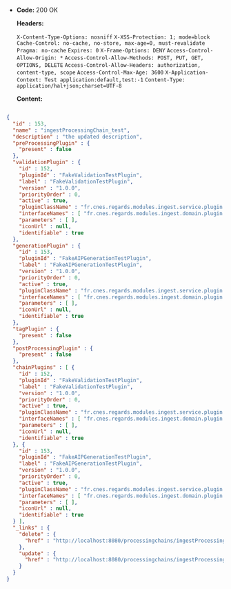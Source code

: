 * **Code:** 200 OK

  **Headers:**

  `X-Content-Type-Options: nosniff`
  `X-XSS-Protection: 1; mode=block`
  `Cache-Control: no-cache, no-store, max-age=0, must-revalidate`
  `Pragma: no-cache`
  `Expires: 0`
  `X-Frame-Options: DENY`
  `Access-Control-Allow-Origin: *`
  `Access-Control-Allow-Methods: POST, PUT, GET, OPTIONS, DELETE`
  `Access-Control-Allow-Headers: authorization, content-type, scope`
  `Access-Control-Max-Age: 3600`
  `X-Application-Context: Test application:default,test:-1`
  `Content-Type: application/hal+json;charset=UTF-8`

  **Content:**

```json

{
  "id" : 153,
  "name" : "ingestProcessingChain_test",
  "description" : "the updated description",
  "preProcessingPlugin" : {
    "present" : false
  },
  "validationPlugin" : {
    "id" : 152,
    "pluginId" : "FakeValidationTestPlugin",
    "label" : "FakeValidationTestPlugin",
    "version" : "1.0.0",
    "priorityOrder" : 0,
    "active" : true,
    "pluginClassName" : "fr.cnes.regards.modules.ingest.service.plugin.FakeValidationTestPlugin",
    "interfaceNames" : [ "fr.cnes.regards.modules.ingest.domain.plugin.ISipValidation" ],
    "parameters" : [ ],
    "iconUrl" : null,
    "identifiable" : true
  },
  "generationPlugin" : {
    "id" : 153,
    "pluginId" : "FakeAIPGenerationTestPlugin",
    "label" : "FakeAIPGenerationTestPlugin",
    "version" : "1.0.0",
    "priorityOrder" : 0,
    "active" : true,
    "pluginClassName" : "fr.cnes.regards.modules.ingest.service.plugin.FakeAIPGenerationTestPlugin",
    "interfaceNames" : [ "fr.cnes.regards.modules.ingest.domain.plugin.IAipGeneration" ],
    "parameters" : [ ],
    "iconUrl" : null,
    "identifiable" : true
  },
  "tagPlugin" : {
    "present" : false
  },
  "postProcessingPlugin" : {
    "present" : false
  },
  "chainPlugins" : [ {
    "id" : 152,
    "pluginId" : "FakeValidationTestPlugin",
    "label" : "FakeValidationTestPlugin",
    "version" : "1.0.0",
    "priorityOrder" : 0,
    "active" : true,
    "pluginClassName" : "fr.cnes.regards.modules.ingest.service.plugin.FakeValidationTestPlugin",
    "interfaceNames" : [ "fr.cnes.regards.modules.ingest.domain.plugin.ISipValidation" ],
    "parameters" : [ ],
    "iconUrl" : null,
    "identifiable" : true
  }, {
    "id" : 153,
    "pluginId" : "FakeAIPGenerationTestPlugin",
    "label" : "FakeAIPGenerationTestPlugin",
    "version" : "1.0.0",
    "priorityOrder" : 0,
    "active" : true,
    "pluginClassName" : "fr.cnes.regards.modules.ingest.service.plugin.FakeAIPGenerationTestPlugin",
    "interfaceNames" : [ "fr.cnes.regards.modules.ingest.domain.plugin.IAipGeneration" ],
    "parameters" : [ ],
    "iconUrl" : null,
    "identifiable" : true
  } ],
  "_links" : {
    "delete" : {
      "href" : "http://localhost:8080/processingchains/ingestProcessingChain_test"
    },
    "update" : {
      "href" : "http://localhost:8080/processingchains/ingestProcessingChain_test"
    }
  }
}
```
